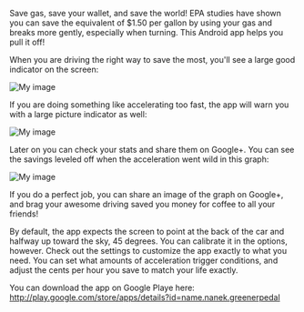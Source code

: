 Save gas, save your wallet, and save the world! EPA studies have shown you can save the equivalent of $1.50 per gallon by using your gas and breaks more gently, especially when turning. This Android app helps you pull it off!

When you are driving the right way to save the most, you'll see a large good indicator on the screen:

![My image](https://raw.github.com/lnanek/GreenerGasPedal/master/doc/screenshots/thumbnail/screenshot_good_breaking.jpg)

If you are doing something like accelerating too fast, the app will warn you with a large picture indicator as well:

![My image](https://raw.github.com/lnanek/GreenerGasPedal/master/doc/screenshots/thumbnail/screenshot_good.jpg)

Later on you can check your stats and share them on Google+. You can see the savings leveled off when the acceleration went wild in this graph:

![My image](https://raw.github.com/lnanek/GreenerGasPedal/master/doc/screenshots/thumbnail/screenshot_stats.jpg)

If you do a perfect job, you can share an image of the graph on Google+, and brag your awesome driving saved you money for coffee to all your friends!

By default, the app expects the screen to point at the back of the car and halfway up toward the sky, 45 degrees. You can calibrate it in the options, however. Check out the settings to customize the app exactly to what you need. You can set what amounts of acceleration trigger conditions, and adjust the cents per hour you save to match your life exactly.

You can download the app on Google Playe here:
http://play.google.com/store/apps/details?id=name.nanek.greenerpedal

